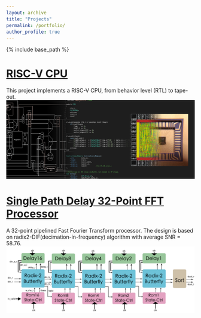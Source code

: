 ```yaml
---
layout: archive
title: "Projects"
permalink: /portfolio/
author_profile: true
---
```


{% include base_path %}

[RISC-V CPU](https://github.com/jasonlin316/RISC-V-CPU)
========
This project implements a RISC-V CPU, from behavior level (RTL) to tape-out.
![CPU](/images/RISC-V.png)

[Single Path Delay 32-Point FFT Processor](https://github.com/jasonlin316/A-Single-Path-Delay-32-Point-FFT-Processor)
========
A 32-point pipelined Fast Fourier Transform processor. The design is based on radix2-DIF(decimation-in-frequency) algorithm with average SNR = 58.76.
![Arch](/images/fft.png)
